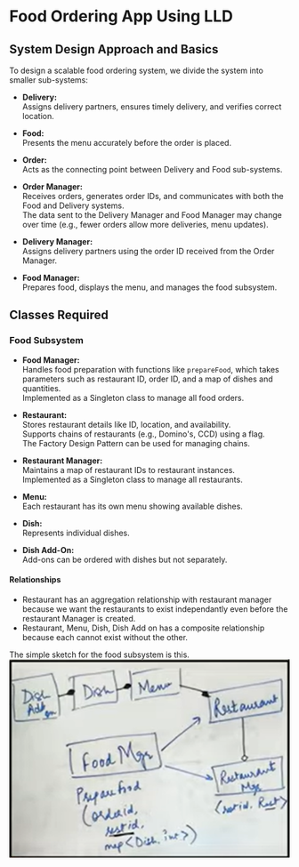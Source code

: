 # Food Ordering App Using LLD

## System Design Approach and Basics

To design a scalable food ordering system, we divide the system into smaller sub-systems:

- **Delivery:**  
  Assigns delivery partners, ensures timely delivery, and verifies correct location.

- **Food:**  
  Presents the menu accurately before the order is placed.

- **Order:**  
  Acts as the connecting point between Delivery and Food sub-systems.

 - **Order Manager:**  
    Receives orders, generates order IDs, and communicates with both the Food and Delivery systems.  
    The data sent to the Delivery Manager and Food Manager may change over time (e.g., fewer orders allow more deliveries, menu updates).

- **Delivery Manager:**  
  Assigns delivery partners using the order ID received from the Order Manager.

- **Food Manager:**  
  Prepares food, displays the menu, and manages the food subsystem.



## Classes Required

### Food Subsystem

- **Food Manager:**  
  Handles food preparation with functions like `prepareFood`, which takes parameters such as restaurant ID, order ID, and a map of dishes and quantities.  
  Implemented as a Singleton class to manage all food orders.

- **Restaurant:**  
  Stores restaurant details like ID, location, and availability.  
  Supports chains of restaurants (e.g., Domino's, CCD) using a flag.  
  The Factory Design Pattern can be used for managing chains.

- **Restaurant Manager:**  
  Maintains a map of restaurant IDs to restaurant instances.  
  Implemented as a Singleton class to manage all restaurants.

- **Menu:**  
  Each restaurant has its own menu showing available dishes.

- **Dish:**  
  Represents individual dishes.

- **Dish Add-On:**  
  Add-ons can be ordered with dishes but not separately.

#### Relationships
- Restaurant has an aggregation relationship with restaurant manager because we want the restaurants to exist independantly even before the restaurant Manager is created.
- Restaurant, Menu, Dish, Dish Add on has a composite relationship because each cannot exist without the other.

The simple sketch for the food subsystem is this.
![alt text](/FoodOrderingApp/images/image.png)

